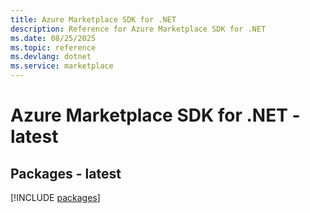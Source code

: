 ```yaml
---
title: Azure Marketplace SDK for .NET
description: Reference for Azure Marketplace SDK for .NET
ms.date: 08/25/2025
ms.topic: reference
ms.devlang: dotnet
ms.service: marketplace
---
```

# Azure Marketplace SDK for .NET - latest
## Packages - latest
[!INCLUDE [packages](marketplace-index.md)]